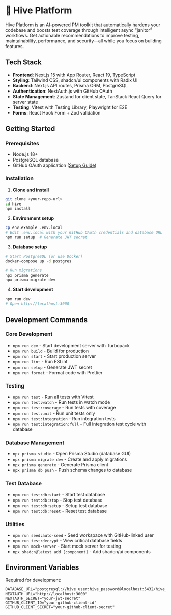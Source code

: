 # 🐝 Hive Platform

Hive Platform is an AI-powered PM toolkit that automatically hardens your codebase and boosts test coverage through intelligent async "janitor" workflows. Get actionable recommendations to improve testing, maintainability, performance, and security—all while you focus on building features.

## Tech Stack

- **Frontend**: Next.js 15 with App Router, React 19, TypeScript
- **Styling**: Tailwind CSS, shadcn/ui components with Radix UI
- **Backend**: Next.js API routes, Prisma ORM, PostgreSQL
- **Authentication**: NextAuth.js with GitHub OAuth
- **State Management**: Zustand for client state, TanStack React Query for server state
- **Testing**: Vitest with Testing Library, Playwright for E2E
- **Forms**: React Hook Form + Zod validation

## Getting Started

### Prerequisites
- Node.js 18+
- PostgreSQL database  
- GitHub OAuth application ([Setup Guide](https://github.com/settings/developers))

### Installation

1. **Clone and install**
```bash
git clone <your-repo-url>
cd hive
npm install
```

2. **Environment setup**
```bash
cp env.example .env.local
# Edit .env.local with your GitHub OAuth credentials and database URL
npm run setup  # Generate JWT secret
```

3. **Database setup**
```bash
# Start PostgreSQL (or use Docker)
docker-compose up -d postgres

# Run migrations
npx prisma generate
npx prisma migrate dev
```

4. **Start development**
```bash
npm run dev
# Open http://localhost:3000
```

## Development Commands

### Core Development
- `npm run dev` - Start development server with Turbopack
- `npm run build` - Build for production  
- `npm run start` - Start production server
- `npm run lint` - Run ESLint
- `npm run setup` - Generate JWT secret
- `npm run format` - Format code with Prettier

### Testing
- `npm run test` - Run all tests with Vitest
- `npm run test:watch` - Run tests in watch mode
- `npm run test:coverage` - Run tests with coverage
- `npm run test:unit` - Run unit tests only
- `npm run test:integration` - Run integration tests
- `npm run test:integration:full` - Full integration test cycle with database

### Database Management
- `npx prisma studio` - Open Prisma Studio (database GUI)
- `npx prisma migrate dev` - Create and apply migrations
- `npx prisma generate` - Generate Prisma client
- `npx prisma db push` - Push schema changes to database

### Test Database
- `npm run test:db:start` - Start test database
- `npm run test:db:stop` - Stop test database  
- `npm run test:db:setup` - Setup test database
- `npm run test:db:reset` - Reset test database

### Utilities
- `npm run seed:auto-seed` - Seed workspace with GitHub-linked user
- `npm run test:decrypt` - View critical database fields
- `npm run mock-server` - Start mock server for testing
- `npx shadcn@latest add [component]` - Add shadcn/ui components

## Environment Variables

Required for development:
```env
DATABASE_URL="postgresql://hive_user:hive_password@localhost:5432/hive_db"
NEXTAUTH_URL="http://localhost:3000"
NEXTAUTH_SECRET="your-jwt-secret"
GITHUB_CLIENT_ID="your-github-client-id"  
GITHUB_CLIENT_SECRET="your-github-client-secret"
```
